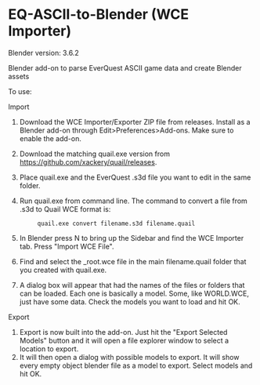 # EQ-ASCII-to-Blender (WCE Importer)

Blender version: 3.6.2

Blender add-on to parse EverQuest ASCII game data and create Blender assets

To use:

Import

1) Download the WCE Importer/Exporter ZIP file from releases. Install as a Blender add-on through Edit>Preferences>Add-ons. Make sure to enable the add-on.
2) Download the matching quail.exe version from https://github.com/xackery/quail/releases.
3) Place quail.exe and the EverQuest .s3d file you want to edit in the same folder.
4) Run quail.exe from command line. The command to convert a file from .s3d to Quail WCE format is:

            quail.exe convert filename.s3d filename.quail
   
5) In Blender press N to bring up the Sidebar and find the WCE Importer tab. Press "Import WCE File".
6) Find and select the _root.wce file in the main filename.quail folder that you created with quail.exe.
7) A dialog box will appear that had the names of the files or folders that can be loaded. Each one is basically a model. Some, like WORLD.WCE, just have some data. Check the models you want to load and hit OK.

Export

1) Export is now built into the add-on. Just hit the "Export Selected Models" button and it will open a file explorer window to select a location to export.
2) It will then open a dialog with possible models to export. It will show every empty object blender file as a model to export. Select models and hit OK.
